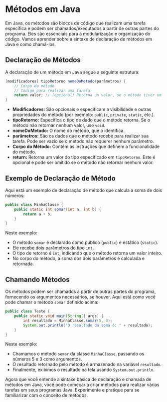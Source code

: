 # Métodos em Java

Em Java, os métodos são blocos de código que realizam uma tarefa específica e podem ser chamados/executados a partir de outras partes do programa. Eles são essenciais para a modularização e organização do código. Vamos aprender sobre a sintaxe de declaração de métodos em Java e como chamá-los.

## Declaração de Métodos

A declaração de um método em Java segue a seguinte estrutura:

```java
[modificadores] tipoRetorno nomeDoMetodo(parâmetros) {
    // Corpo do método
    // Código para realizar uma tarefa
    return valor; // (opcional) Retorna um valor, se o método tiver um tipo de retorno
}
```

- **Modificadores:** São opcionais e especificam a visibilidade e outras propriedades do método (por exemplo: `public`, `private`, `static`, etc.).
- **tipoRetorno:** Especifica o tipo de dado que o método retorna. Se o método não retornar nenhum valor, use `void`.
- **nomeDoMetodo:** O nome do método, que o identifica.
- **parâmetros:** São os dados que o método recebe para realizar sua tarefa. Pode ser vazio se o método não requerer nenhum parâmetro.
- **Corpo do Método:** Contém as instruções que definem a funcionalidade do método.
- **return:** Retorna um valor do tipo especificado em `tipoRetorno`. Este é opcional e pode ser omitido se o método não retornar nenhum valor.

## Exemplo de Declaração de Método

Aqui está um exemplo de declaração de método que calcula a soma de dois números:

```java
public class MinhaClasse {
    public static int somar(int a, int b) {
        return a + b;
    }
}
```

Neste exemplo:
- O método `somar` é declarado como público (`public`) e estático (`static`).
- Ele recebe dois parâmetros do tipo `int`.
- O tipo de retorno é `int`, indicando que o método retorna um valor inteiro.
- No corpo do método, a soma dos dois parâmetros é calculada e retornada.

## Chamando Métodos

Os métodos podem ser chamados a partir de outras partes do programa, fornecendo os argumentos necessários, se houver. Aqui está como você pode chamar o método `somar` definido acima:

```java
public class Teste {
    public static void main(String[] args) {
        int resultado = MinhaClasse.somar(5, 3);
        System.out.println("O resultado da soma é: " + resultado);
    }
}
```

Neste exemplo:
- Chamamos o método `somar` da classe `MinhaClasse`, passando os números 5 e 3 como argumentos.
- O resultado retornado pelo método é armazenado na variável `resultado`.
- Finalmente, exibimos o resultado na tela usando `System.out.println`.

Agora que você entende a sintaxe básica de declaração e chamada de métodos em Java, você pode começar a criar métodos para realizar várias tarefas em seus programas Java. Experimente e pratique para se familiarizar com o conceito de métodos.